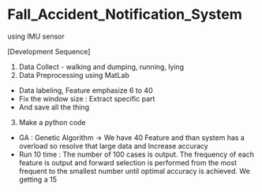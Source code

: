 # Fall_Accident_Notification_System
using IMU sensor

[Development Sequence]
1. Data Collect - walking and dumping, running, lying
2. Data Preprocessing using MatLab 
  - Data labeling, Feature emphasize 6 to 40
  - Fix the window size : Extract specific part
  - And save all the thing
3. Make a python code
  - GA : Genetic Algorithm -> We have 40 Feature and than system has a overload so resolve that large data and Increase accuracy
  - Run 10 time : 
    The number of 100 cases is output. 
    The frequency of each feature is output and forward selection is performed from the most frequent to the smallest number until optimal accuracy is achieved.
    We getting a 15
